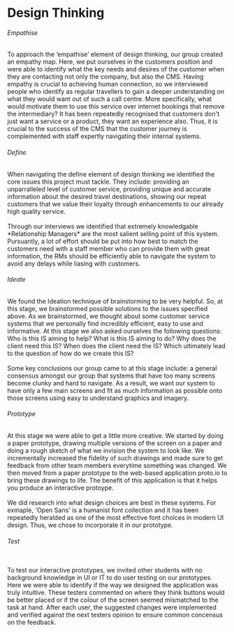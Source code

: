 <h1> Design Thinking </h1>  
<h6> Empathise </h6>  
To approach the ‘empathise’ element of design thinking, our group created an empathy map. Here, we put ourselves in the customers position and were able to identify what the key needs and desires of the customer when they are contacting not only the company, but also the CMS. Having empathy is crucial to achieving human connection, so we interviewed people who identify as regular travellers to gain a deeper understanding on what they would want out of such a call centre. More specifically, what would motivate them to use this service over internet bookings that remove the intermediary? It has been repeatedly recognised that customers don't just want a service or a product, they want an experience also. Thus, it is crucial to the success of the CMS that the customer journey is complemented with staff expertly navigating their internal systems.      
  
<h6> Define </h6>  
When navigating the define element of design thinking we identified the core issues this project must tackle. They include: providing an unparralleled level of customer service, providing unique and accurate information about the desired travel destinations, showing our repeat customers that we value their loyalty through enhancements to our already high quality service. <br/>
<br/>
Through our interviews we identified that extremely knowledgable *Relationship Managers* are the most salient selling point of this system. Pursuantly, a lot of effort should be put into how best to match the customers need with a staff member who can provide them with great information, the RMs should be efficiently able to navigate the system to avoid any delays while liasing with customers. 
<br/>
<h6> Ideate </h6>  
We found the Ideation technique of brainstorming to be very helpful. So, at this stage, we brainstormed possible solutions to the issues specified above. As we brainstormed, we thought about some customer service systems that we personally find incredibly efficient, easy to use and informative. At this stage we also asked ourselves the following questions: Who is this IS aiming to help? What is this IS aiming to do? Why does the client need this IS? When does the client need the IS? Which ultimately lead to the question of how do we create this IS? <br/>   
<br/>
Some key conclusions our group came to at this stage include: a general consensus amongst our group that systems that have too many screens become clunky and hard to navigate. As a result, we want our system to have only a few main screens and fit as much information as possible onto those screens using easy to understand graphics and imagery.   
<br/>
<h6> Prototype </h6>  
At this stage we were able to get a little more creative. We started by doing a paper prototype, drawing multiple versions of the screen on a paper and doing a rough sketch of what we invision the system to look like. We incrementally increased the fidelity of such drawings and made sure to get feedback from other team members everytime something was changed. We then moved from a paper prototype to the web-based application proto.io to bring these drawings to life. The benefit of this application is that it helps you produce an interactive protoype. <br/>
<br/>
We did research into what design choices are best in these systems. For exmaple, 'Open Sans' is a humanist font collection and it has been repeatedly heralded as one of the most effective font choices in modern UI design. Thus, we chose to incorporate it in our prototype.
<br/>
<h6> Test </h6> <br/>    
To test our interactive prototypes, we invited other students with no background knowledge in UI or IT to do user testing on our prototypes. Here we were able to identify if the way we designed the application was truly intuitive. These testers commented on where they think buttons would be better placed or if the colour of the screen seemed mismatched to the task at hand. After each user, the suggested changes were implemented and verified against the next testers opinion to ensure common concensus on the feedback.  

